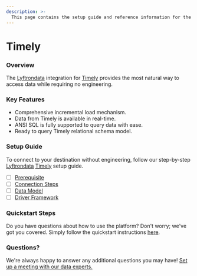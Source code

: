 ```yaml
---
description: >-
  This page contains the setup guide and reference information for the Timely source connector.
---
```


# Timely

### Overview

The [Lyftrondata](https://www.lyftrondata.com/) integration for [Timely](https://www.lyftrondata.com/integration/business-analytics/timely/) provides the most natural way to access data while requiring no engineering.

### Key Features

* Comprehensive incremental load mechanism.
* Data from Timely is available in real-time.&#x20;
* ANSI SQL is fully supported to query data with ease.
* Ready to query Timely relational schema model.

### Setup Guide

To connect to your destination without engineering, follow our step-by-step [Lyftrondata](https://www.lyftrondata.com/)  [Timely](https://www.lyftrondata.com/integration/business-analytics/timely/) setup guide.

* [ ] [Prerequisite](prerequisite.md)
* [ ] [Connection Steps](connection-steps.md)
* [ ] [Data Model](data-model/erd.md)
* [ ] [Driver Framework](driver-framework/)

### Quickstart Steps

Do you have questions about how to use the platform? Don't worry; we've got you covered. Simply follow the quickstart instructions [here](../README.md).

### Questions? <a href="#questions" id="questions"></a>

We're always happy to answer any additional questions you may have! [Set up a meeting with our data experts.](https://www.lyftrondata.com/book-a-meeting/)

